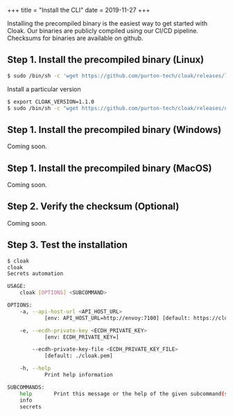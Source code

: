 +++
title = "Install the CLI"
date = 2019-11-27
+++

Installing the precompiled binary is the easiest way to get started with Cloak. Our binaries are publicly compiled using our CI/CD pipeline. Checksums for binaries are available on github.

## Step 1. Install the precompiled binary (Linux)

```sh
$ sudo /bin/sh -c 'wget https://github.com/purton-tech/cloak/releases/latest/download/cli -O /usr/local/bin/cloak && chmod +x /usr/local/bin/cloak'
```

Install a particular version 

```sh
$ export CLOAK_VERSION=1.1.0
$ sudo /bin/sh -c "wget https://github.com/purton-tech/cloak/releases/download/v$CLOAK_VERSION/cli -O /usr/local/bin/cloak && chmod +x /usr/local/bin/cloak"
```

## Step 1. Install the precompiled binary (Windows)

Coming soon.

## Step 1. Install the precompiled binary (MacOS)

Coming soon.

## Step 2. Verify the checksum (Optional)

Coming soon.

## Step 3. Test the installation

```sh
$ cloak
cloak 
Secrets automation

USAGE:
    cloak [OPTIONS] <SUBCOMMAND>

OPTIONS:
    -a, --api-host-url <API_HOST_URL>
            [env: API_HOST_URL=http://envoy:7100] [default: https://cloak.software]

    -e, --ecdh-private-key <ECDH_PRIVATE_KEY>
            [env: ECDH_PRIVATE_KEY=]

        --ecdh-private-key-file <ECDH_PRIVATE_KEY_FILE>
            [default: ./cloak.pem]

    -h, --help
            Print help information

SUBCOMMANDS:
    help       Print this message or the help of the given subcommand(s)
    info       
    secrets  
```